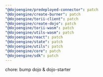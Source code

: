 ```yaml
---
"@dojoengine/predeployed-connector": patch
"@dojoengine/create-burner": patch
"@dojoengine/torii-client": patch
"@dojoengine/create-dojo": patch
"@dojoengine/torii-wasm": patch
"@dojoengine/utils-wasm": patch
"@dojoengine/react": patch
"@dojoengine/state": patch
"@dojoengine/utils": patch
"@dojoengine/core": patch
"@dojoengine/sdk": patch
---
```


chore: bump dojo & dojo-starter
